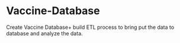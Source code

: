 # Vaccine-Database
Create Vaccine Database+ build ETL process to bring put the data to database and analyze the data.
